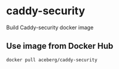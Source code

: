 # caddy-security

Build Caddy-security docker image



## Use image from Docker Hub

```
docker pull aceberg/caddy-security
```


